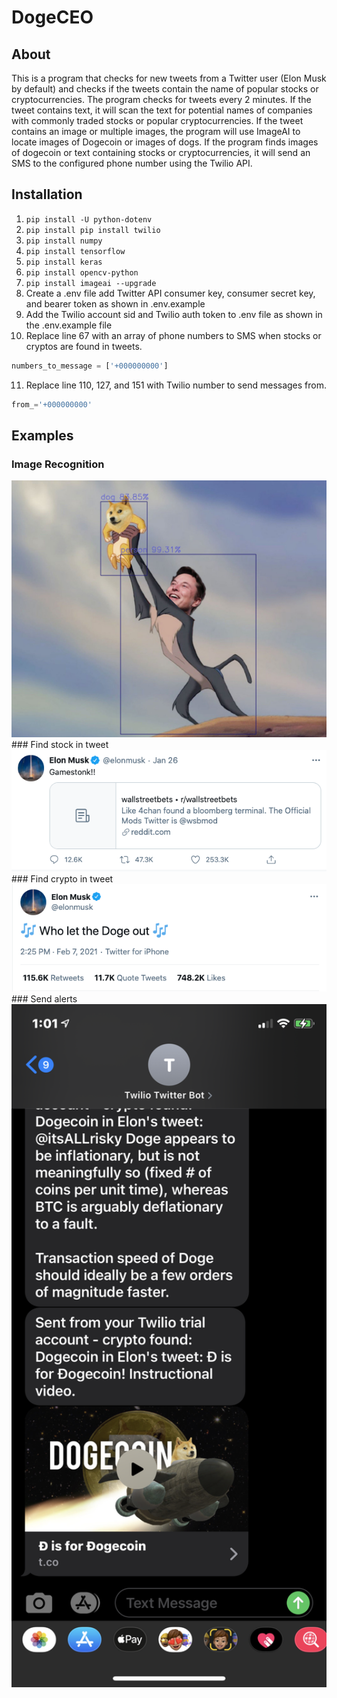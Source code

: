 # DogeCEO

## About
This is a program that checks for new tweets from a Twitter user (Elon Musk by default) and checks if the tweets contain the name of popular stocks or cryptocurrencies. The program checks for tweets every 2 minutes. If the tweet contains text, it will scan the text for potential names of companies with commonly traded stocks or popular cryptocurrencies. If the tweet contains an image or multiple images, the program will use ImageAI to locate images of Dogecoin or images of dogs. If the program finds images of dogecoin or text containing stocks or cryptocurrencies, it will send an SMS to the configured phone number using the Twilio API.

## Installation

1. <code>pip install -U python-dotenv</code>
2. <code>pip install pip install twilio</code>
3. <code>pip install numpy</code>
4. <code>pip install tensorflow</code>
5. <code>pip install keras</code>
6. <code>pip install opencv-python</code>
7. <code>pip install imageai --upgrade</code>
8. Create a .env file add Twitter API consumer key, consumer secret key, and bearer token as shown in .env.example
9. Add the Twilio account sid and Twilio auth token to .env file as shown in the .env.example file
10. Replace line 67 with an array of phone numbers to SMS when stocks or cryptos are found in tweets.
```python
numbers_to_message = ['+000000000']
```
11. Replace line 110, 127, and 151 with Twilio number to send messages from. 
```python
from_='+000000000'
```

## Examples
### Image Recognition
<img src="public/img/doge-image.jpeg" width="600">
### Find stock in tweet
<img src="public/img/gamestop.png" width="600">
### Find crypto in tweet
<img src="public/img/dogecoin.png" width="600">
### Send alerts 
<img src="public/img/twilio-texts.PNG" width="600">
